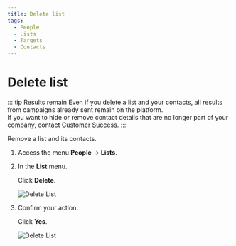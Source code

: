 ```yaml
---
title: Delete list
tags:
  - People
  - Lists
  - Targets
  - Contacts
---
```

# Delete list

::: tip Results remain
Even if you delete a list and your contacts, all results from campaigns already sent remain on the platform.<br>
If you want to hide or remove contact details that are no longer part of your company, contact [Customer Success](mailto:cs@phishx.io).
:::

Remove a list and its contacts.

1. Access the menu **People** -> **Lists**.

2. In the **List** menu.

   Click **Delete**.

   ![Delete List](https://cdn.phishx.io/phishx-docs/images/phishx_lists_people_delete_01.webp)

3. Confirm your action.

   Click **Yes**.

   ![Delete List](https://cdn.phishx.io/phishx-docs/images/phishx_lists_people_delete_02.webp)
